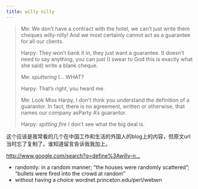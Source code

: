 ```yaml
---
title: willy nilly
---
```


<blockquote>
  <p>Me: We don&#8217;t have a contract with the hotel, we can&#8217;t just write them cheques willy-nilly! And we most certainly cannot act as a guarantee for all our clients.</p>
  
  <p>Harpy: They won&#8217;t bank it in, they just want a guarantee. It doesn&#8217;t need to say anything, you can just (I swear to God this is exactly what she said) write a blank cheque.</p>
  
  <p>Me: <em>sputtering</em> I&#8230; WHAT?</p>
  
  <p>Harpy: That&#8217;s right, you heard me.</p>
  
  <p>Me: Look Miss Harpy, I don&#8217;t think you understand the definition of a guarantor. In fact, there is no agreement, written or otherwise, that names our company asParty A&#8217;s guarantor.</p>
  
  <p>Harpy: <em>spitting fire</em> I don&#8217;t see what the big deal is.</p>
</blockquote>

<p>这个应该是我常看的几个在中国工作和生活的外国人的blog上的内容，但原文url当时忘了复制了。谁知道留言告诉我我加上。</p>

<p><a href="http://www.google.com/search?q=define%3Awilly-nilly">http://www.google.com/search?q=define%3Awilly-n...</a></p>

<ul>
<li>randomly: in a random manner; &#8220;the houses were randomly scattered&#8221;; &#8220;bullets were fired into the crowd at random&#8221;</li>
<li>without having a choice
wordnet.princeton.edu/perl/webwn</li>
</ul>
